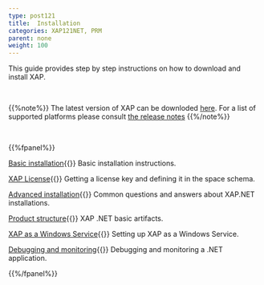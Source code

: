 ```yaml
---
type: post121
title:  Installation
categories: XAP121NET, PRM
parent: none
weight: 100
---
```





This guide provides step by step instructions on how to download and install XAP.


<br>

{{%note%}}
The latest version of XAP can be downloded [here](http://www.gigaspaces.com/xap-download).
For a list of supported platforms please consult [the release notes](/release_notes)
{{%/note%}}

<br>

{{%fpanel%}}

[Basic installation](./installation.html){{<wbr>}}
Basic installation instructions.

[XAP License](./license-key.html){{<wbr>}}
Getting a license key and defining it in the space schema.

[Advanced installation](./advanced-installation-scenarios.html){{<wbr>}}
Common questions and answers about XAP.NET installations.

[Product structure](./product-structure.html){{<wbr>}}
XAP .NET basic artifacts.

[XAP as a Windows Service](./gigaspaces-services-manager.html){{<wbr>}}
Setting up XAP as a Windows Service.

[Debugging and monitoring](./debugging-a-xap.net-application.html){{<wbr>}}
Debugging and monitoring a .NET application.


{{%/fpanel%}}

